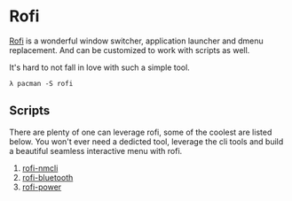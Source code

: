 Rofi
====

[Rofi](https://github.com/davatorium/rofi) is a wonderful window switcher,
application launcher and dmenu replacement. And can be customized to work with
scripts as well.

It's hard to not fall in love with such a simple tool.

```
λ pacman -S rofi
```

Scripts
-------
There are plenty of one can leverage rofi, some of the coolest are listed
below. You won't ever need a dedicted tool, leverage the cli tools and build a
beautiful seamless interactive menu with rofi.

1. [rofi-nmcli](https://github.com/sinetoami/nmcli-rofi)
2. [rofi-bluetooth](https://github.com/ClydeDroid/rofi-bluetooth)
3. [rofi-power](https://github.com/shashankgroovy/rofi-power)

